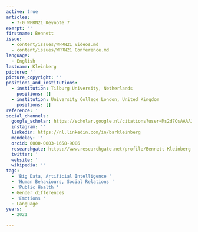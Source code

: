 ```yaml
---
active: true
articles:
  - 7-0_WPRN21_Keynote 7
exerpt: ''
firstname: Bennett
issue:
  - content/issues/WPRN21 Videos.md
  - content/issues/WPRN21 Conference.md
language:
  - English
lastname: Kleinberg
picture: ''
picture_copyright: ''
positions_and_institutions:
  - institution: Tilburg University, Netherlands
    positions: []
  - institution: University College London, United Kingdom
    positions: []
reference: ''
social_channels:
  google_scholar: https://scholar.google.nl/citations?user=Ms2d7OsAAAAJ&hl=en
  instagram: ''
  linkedin: https://nl.linkedin.com/in/barkleinberg
  mendeley: ''
  orcid: 0000-0003-1658-9086
  researchgate: https://www.researchgate.net/profile/Bennett-Kleinberg
  twitter: ''
  website: ''
  wikipedia: ''
tags:
  - 'Big Data, Artificial Intelligence '
  - 'Human Behaviours, Social Relations '
  - 'Public Health '
  - Gender differences
  - 'Emotions '
  - Language
years:
  - 2021

---
```

